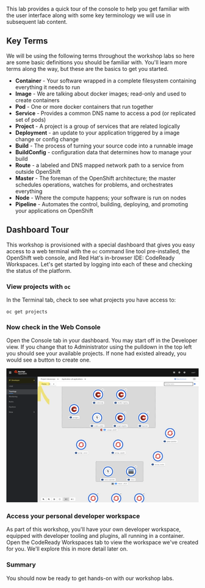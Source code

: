 This lab provides a quick tour of the console to help you get familiar with the user interface along with some key terminology we will use in subsequent lab content.

## Key Terms

We will be using the following terms throughout the workshop labs so here are some basic definitions you should be familiar with. You'll learn more terms along the way, but these are the basics to get you started.

* **Container** - Your software wrapped in a complete filesystem containing everything it needs to run
* **Image** - We are talking about docker images; read-only and used to create containers
* **Pod** - One or more docker containers that run together
* **Service** - Provides a common DNS name to access a pod (or replicated set of pods)
* **Project** - A project is a group of services that are related logically
* **Deployment** - an update to your application triggered by a image change or config change
* **Build** - The process of turning your source code into a runnable image
* **BuildConfig** - configuration data that determines how to manage your build
* **Route** - a labeled and DNS mapped network path to a service from outside OpenShift
* **Master** - The foreman of the OpenShift architecture; the master schedules operations, watches for problems, and orchestrates everything
* **Node** - Where the compute happens; your software is run on nodes
* **Pipeline** - Automates the control, building, deploying, and promoting your applications on OpenShift

## Dashboard Tour

This workshop is provisioned with a special dashboard that gives you easy access to a web terminal with the  `oc` command line tool pre-installed, the OpenShift web console, and Red Hat's in-browser IDE: CodeReady Workspaces. Let's get started by logging into each of these and checking the status of the platform.

### View projects with `oc`

In the Terminal tab, check to see what projects you have access to:

```execute
oc get projects

```

### Now check in the Web Console

Open the Console tab in your dashboard. You may start off in the Developer view. If you change that to Administrator using the pulldown in the top left you should see your available projects. If none had existed already, you would see a button to create one.

![OCP Dashboard Personas](images/ocp_dashboard_persona.png)

### Access your personal developer workspace

As part of this workshop, you'll have your own developer workspace, equipped with developer tooling and plugins, all running in a container. Open the CodeReady Workspaces tab to view the workspace we've created for you. We'll explore this in more detail later on.

### Summary

You should now be ready to get hands-on with our workshop labs.
